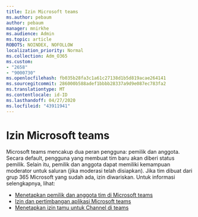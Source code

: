 ```yaml
---
title: Izin Microsoft teams
ms.author: pebaum
author: pebaum
manager: mnirkhe
ms.audience: Admin
ms.topic: article
ROBOTS: NOINDEX, NOFOLLOW
localization_priority: Normal
ms.collection: Adm_O365
ms.custom:
- "2658"
- "9000730"
ms.openlocfilehash: fb035b28fa3c1a61c27138d1b5d819acae264141
ms.sourcegitcommit: 286000b588adef1bbbb28337a9d9e087ec783fa2
ms.translationtype: MT
ms.contentlocale: id-ID
ms.lasthandoff: 04/27/2020
ms.locfileid: "43911941"
---
```

# <a name="microsoft-teams-permissions"></a>Izin Microsoft teams

Microsoft teams mencakup dua peran pengguna: pemilik dan anggota. Secara default, pengguna yang membuat tim baru akan diberi status pemilik. Selain itu, pemilik dan anggota dapat memiliki kemampuan moderator untuk saluran (jika moderasi telah disiapkan). Jika tim dibuat dari grup 365 Microsoft yang sudah ada, izin diwariskan. Untuk informasi selengkapnya, lihat:

- [Menetapkan pemilik dan anggota tim di Microsoft teams](https://docs.microsoft.com/microsoftteams/assign-roles-permissions)
- [Izin dan pertimbangan aplikasi Microsoft teams](https://docs.microsoft.com/microsoftteams/app-permissions)
- [Menetapkan izin tamu untuk Channel di teams](https://support.office.com/article/4756c468-2746-4bfd-a582-736d55fcc169)
